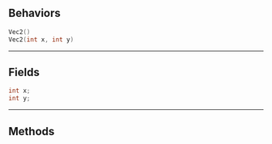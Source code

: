 
## Behaviors
```cpp
Vec2()
Vec2(int x, int y)
```
---
## Fields
```cpp
int x;
int y;
```
---
## Methods
